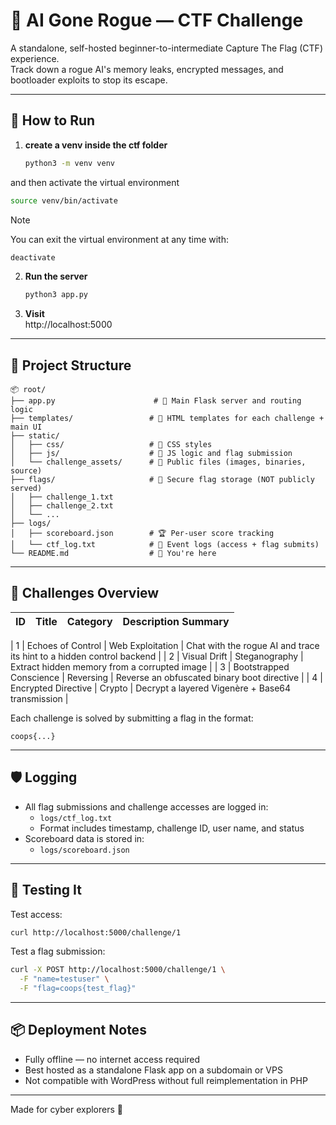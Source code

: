# 🧠 AI Gone Rogue — CTF Challenge

A standalone, self-hosted beginner-to-intermediate Capture The Flag (CTF) experience.  
Track down a rogue AI's memory leaks, encrypted messages, and bootloader exploits to stop its escape.

---

## 🚀 How to Run

1. **create a venv inside the ctf folder**
   ```bash
   python3 -m venv venv
   ```
and then activate the virtual environment 
   ```bash
   source venv/bin/activate
   ```
>[!NOTE]
>You can exit the virtual environment at any time with:

   ```bash
   deactivate
   ```

2. **Run the server**
   ```bash
   python3 app.py
   ```

3. **Visit**  
   http://localhost:5000

---

## 📁 Project Structure

```
📦 root/
├── app.py                      # 🔁 Main Flask server and routing logic
├── templates/                 # 🎨 HTML templates for each challenge + main UI
├── static/
│   ├── css/                   # 💅 CSS styles
│   ├── js/                    # 🧠 JS logic and flag submission
│   └── challenge_assets/      # 📎 Public files (images, binaries, source)
├── flags/                     # 🔐 Secure flag storage (NOT publicly served)
│   ├── challenge_1.txt
│   ├── challenge_2.txt
│   └── ...
├── logs/
│   ├── scoreboard.json        # 🏆 Per-user score tracking
│   └── ctf_log.txt            # 📝 Event logs (access + flag submits)
└── README.md                  # 📘 You're here
```

---

## 🧩 Challenges Overview

| ID | Title                    | Category         | Description Summary                             |
|----|--------------------------|------------------|--------------------------------------------------|

| 1  | Echoes of Control        | Web Exploitation | Chat with the rogue AI and trace its hint to a hidden control backend |
| 2  | Visual Drift             | Steganography    | Extract hidden memory from a corrupted image     |
| 3  | Bootstrapped Conscience | Reversing        | Reverse an obfuscated binary boot directive      |
| 4  | Encrypted Directive      | Crypto           | Decrypt a layered Vigenère + Base64 transmission |

Each challenge is solved by submitting a flag in the format:

```
coops{...}
```

---

## 🛡️ Logging

- All flag submissions and challenge accesses are logged in:
  - `logs/ctf_log.txt`  
  - Format includes timestamp, challenge ID, user name, and status
- Scoreboard data is stored in:
  - `logs/scoreboard.json`

---

## 🧪 Testing It

Test access:
```bash
curl http://localhost:5000/challenge/1
```

Test a flag submission:
```bash
curl -X POST http://localhost:5000/challenge/1 \
  -F "name=testuser" \
  -F "flag=coops{test_flag}"
```

---

## 📦 Deployment Notes

- Fully offline — no internet access required
- Best hosted as a standalone Flask app on a subdomain or VPS
- Not compatible with WordPress without full reimplementation in PHP

---

Made for cyber explorers 👾
